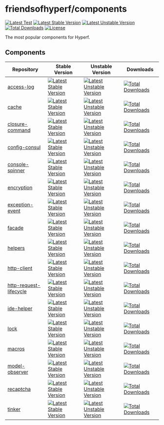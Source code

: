 # friendsofhyperf/components

[![Latest Test](https://github.com/friendsofhyperf/components/workflows/tests/badge.svg)](https://github.com/friendsofhyperf/components/actions)
[![Latest Stable Version](https://poser.pugx.org/friendsofhyperf/components/v/stable.svg)](https://packagist.org/packages/friendsofhyperf/components)
[![Latest Unstable Version](https://poser.pugx.org/friendsofhyperf/components/v/unstable.svg)](https://packagist.org/packages/friendsofhyperf/components)
[![Total Downloads](https://img.shields.io/packagist/dt/friendsofhyperf/components)](https://packagist.org/packages/friendsofhyperf/components)
[![License](https://img.shields.io/packagist/l/friendsofhyperf/components)](https://github.com/friendsofhyperf/components)

The most popular components for Hyperf.

## Components

|Repository|Stable Version|Unstable Version|Downloads|
|--|--|--|--|
|[access-log](https://github.com/friendsofhyperf/access-log)|[![Latest Stable Version](https://poser.pugx.org/friendsofhyperf/access-log/v/stable.svg)](https://packagist.org/packages/friendsofhyperf/access-log)|[![Latest Unstable Version](https://poser.pugx.org/friendsofhyperf/components/v/unstable.svg)](https://packagist.org/packages/friendsofhyperf/access-log)|[![Total Downloads](https://img.shields.io/packagist/dt/friendsofhyperf/access-log)](https://packagist.org/packages/friendsofhyperf/access-log)|
|[cache](https://github.com/friendsofhyperf/cache)|[![Latest Stable Version](https://poser.pugx.org/friendsofhyperf/cache/v/stable.svg)](https://packagist.org/packages/friendsofhyperf/cache)|[![Latest Unstable Version](https://poser.pugx.org/friendsofhyperf/components/v/unstable.svg)](https://packagist.org/packages/friendsofhyperf/cache)|[![Total Downloads](https://img.shields.io/packagist/dt/friendsofhyperf/cache)](https://packagist.org/packages/friendsofhyperf/cache)|
|[closure-command](https://github.com/friendsofhyperf/closure-command)|[![Latest Stable Version](https://poser.pugx.org/friendsofhyperf/closure-command/v/stable.svg)](https://packagist.org/packages/friendsofhyperf/closure-command)|[![Latest Unstable Version](https://poser.pugx.org/friendsofhyperf/components/v/unstable.svg)](https://packagist.org/packages/friendsofhyperf/closure-command)|[![Total Downloads](https://img.shields.io/packagist/dt/friendsofhyperf/closure-command)](https://packagist.org/packages/friendsofhyperf/closure-command)|
|[config-consul](https://github.com/friendsofhyperf/config-consul)|[![Latest Stable Version](https://poser.pugx.org/friendsofhyperf/config-consul/v/stable.svg)](https://packagist.org/packages/friendsofhyperf/config-consul)|[![Latest Unstable Version](https://poser.pugx.org/friendsofhyperf/components/v/unstable.svg)](https://packagist.org/packages/friendsofhyperf/config-consul)|[![Total Downloads](https://img.shields.io/packagist/dt/friendsofhyperf/config-consul)](https://packagist.org/packages/friendsofhyperf/config-consul)|
|[console-spinner](https://github.com/friendsofhyperf/console-spinner)|[![Latest Stable Version](https://poser.pugx.org/friendsofhyperf/console-spinner/v/stable.svg)](https://packagist.org/packages/friendsofhyperf/console-spinner)|[![Latest Unstable Version](https://poser.pugx.org/friendsofhyperf/components/v/unstable.svg)](https://packagist.org/packages/friendsofhyperf/console-spinner)|[![Total Downloads](https://img.shields.io/packagist/dt/friendsofhyperf/console-spinner)](https://packagist.org/packages/friendsofhyperf/console-spinner)|
|[encryption](https://github.com/friendsofhyperf/encryption)|[![Latest Stable Version](https://poser.pugx.org/friendsofhyperf/encryption/v/stable.svg)](https://packagist.org/packages/friendsofhyperf/encryption)|[![Latest Unstable Version](https://poser.pugx.org/friendsofhyperf/components/v/unstable.svg)](https://packagist.org/packages/friendsofhyperf/encryption)|[![Total Downloads](https://img.shields.io/packagist/dt/friendsofhyperf/encryption)](https://packagist.org/packages/friendsofhyperf/encryption)|
|[exception-event](https://github.com/friendsofhyperf/exception-event)|[![Latest Stable Version](https://poser.pugx.org/friendsofhyperf/exception-event/v/stable.svg)](https://packagist.org/packages/friendsofhyperf/exception-event)|[![Latest Unstable Version](https://poser.pugx.org/friendsofhyperf/components/v/unstable.svg)](https://packagist.org/packages/friendsofhyperf/exception-event)|[![Total Downloads](https://img.shields.io/packagist/dt/friendsofhyperf/exception-event)](https://packagist.org/packages/friendsofhyperf/exception-event)|
|[facade](https://github.com/friendsofhyperf/facade)|[![Latest Stable Version](https://poser.pugx.org/friendsofhyperf/facade/v/stable.svg)](https://packagist.org/packages/friendsofhyperf/facade)|[![Latest Unstable Version](https://poser.pugx.org/friendsofhyperf/components/v/unstable.svg)](https://packagist.org/packages/friendsofhyperf/facade)|[![Total Downloads](https://img.shields.io/packagist/dt/friendsofhyperf/facade)](https://packagist.org/packages/friendsofhyperf/facade)|
|[helpers](https://github.com/friendsofhyperf/helpers)|[![Latest Stable Version](https://poser.pugx.org/friendsofhyperf/helpers/v/stable.svg)](https://packagist.org/packages/friendsofhyperf/helpers)|[![Latest Unstable Version](https://poser.pugx.org/friendsofhyperf/components/v/unstable.svg)](https://packagist.org/packages/friendsofhyperf/helpers)|[![Total Downloads](https://img.shields.io/packagist/dt/friendsofhyperf/helpers)](https://packagist.org/packages/friendsofhyperf/helpers)|
|[http-client](https://github.com/friendsofhyperf/http-client)|[![Latest Stable Version](https://poser.pugx.org/friendsofhyperf/http-client/v/stable.svg)](https://packagist.org/packages/friendsofhyperf/http-client)|[![Latest Unstable Version](https://poser.pugx.org/friendsofhyperf/components/v/unstable.svg)](https://packagist.org/packages/friendsofhyperf/http-client)|[![Total Downloads](https://img.shields.io/packagist/dt/friendsofhyperf/http-client)](https://packagist.org/packages/friendsofhyperf/http-client)|
|[http-request-lifecycle](https://github.com/friendsofhyperf/http-request-lifecycle)|[![Latest Stable Version](https://poser.pugx.org/friendsofhyperf/http-request-lifecycle/v/stable.svg)](https://packagist.org/packages/friendsofhyperf/http-request-lifecycle)|[![Latest Unstable Version](https://poser.pugx.org/friendsofhyperf/components/v/unstable.svg)](https://packagist.org/packages/friendsofhyperf/http-request-lifecycle)|[![Total Downloads](https://img.shields.io/packagist/dt/friendsofhyperf/http-request-lifecycle)](https://packagist.org/packages/friendsofhyperf/http-request-lifecycle)|
|[ide-helper](https://github.com/friendsofhyperf/ide-helper)|[![Latest Stable Version](https://poser.pugx.org/friendsofhyperf/ide-helper/v/stable.svg)](https://packagist.org/packages/friendsofhyperf/ide-helper)|[![Latest Unstable Version](https://poser.pugx.org/friendsofhyperf/components/v/unstable.svg)](https://packagist.org/packages/friendsofhyperf/ide-helper)|[![Total Downloads](https://img.shields.io/packagist/dt/friendsofhyperf/ide-helper)](https://packagist.org/packages/friendsofhyperf/ide-helper)|
|[lock](https://github.com/friendsofhyperf/lock)|[![Latest Stable Version](https://poser.pugx.org/friendsofhyperf/lock/v/stable.svg)](https://packagist.org/packages/friendsofhyperf/lock)|[![Latest Unstable Version](https://poser.pugx.org/friendsofhyperf/components/v/unstable.svg)](https://packagist.org/packages/friendsofhyperf/lock)|[![Total Downloads](https://img.shields.io/packagist/dt/friendsofhyperf/lock)](https://packagist.org/packages/friendsofhyperf/lock)|
|[macros](https://github.com/friendsofhyperf/macros)|[![Latest Stable Version](https://poser.pugx.org/friendsofhyperf/macros/v/stable.svg)](https://packagist.org/packages/friendsofhyperf/macros)|[![Latest Unstable Version](https://poser.pugx.org/friendsofhyperf/components/v/unstable.svg)](https://packagist.org/packages/friendsofhyperf/macros)|[![Total Downloads](https://img.shields.io/packagist/dt/friendsofhyperf/macros)](https://packagist.org/packages/friendsofhyperf/macros)|
|[model-observer](https://github.com/friendsofhyperf/model-observer)|[![Latest Stable Version](https://poser.pugx.org/friendsofhyperf/model-observer/v/stable.svg)](https://packagist.org/packages/friendsofhyperf/model-observer)|[![Latest Unstable Version](https://poser.pugx.org/friendsofhyperf/components/v/unstable.svg)](https://packagist.org/packages/friendsofhyperf/model-observer)|[![Total Downloads](https://img.shields.io/packagist/dt/friendsofhyperf/model-observer)](https://packagist.org/packages/friendsofhyperf/model-observer)|
|[recaptcha](https://github.com/friendsofhyperf/recaptcha)|[![Latest Stable Version](https://poser.pugx.org/friendsofhyperf/recaptcha/v/stable.svg)](https://packagist.org/packages/friendsofhyperf/recaptcha)|[![Latest Unstable Version](https://poser.pugx.org/friendsofhyperf/components/v/unstable.svg)](https://packagist.org/packages/friendsofhyperf/recaptcha)|[![Total Downloads](https://img.shields.io/packagist/dt/friendsofhyperf/recaptcha)](https://packagist.org/packages/friendsofhyperf/recaptcha)|
|[tinker](https://github.com/friendsofhyperf/tinker)|[![Latest Stable Version](https://poser.pugx.org/friendsofhyperf/tinker/v/stable.svg)](https://packagist.org/packages/friendsofhyperf/tinker)|[![Latest Unstable Version](https://poser.pugx.org/friendsofhyperf/components/v/unstable.svg)](https://packagist.org/packages/friendsofhyperf/tinker)|[![Total Downloads](https://img.shields.io/packagist/dt/friendsofhyperf/tinker)](https://packagist.org/packages/friendsofhyperf/tinker)|
